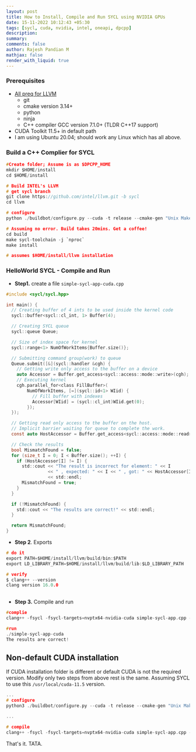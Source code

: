 ```yaml
---
layout: post
title: How to Install, Compile and Run SYCL using NVIDIA GPUs
date: 15-11-2022 10:12:43 +05:30
tags: [sycl, cuda, nvidia, intel, oneapi, dpcpp]
description:
summary:
comments: false
author: Rajesh Pandian M
mathjax: false
render_with_liquid: true
---
```


### Prerequisites

- [All preq for LLVM](https://intel.github.io/llvm-docs/GetStartedGuide.html#prerequisites)
  - git
  - cmake version 3.14+
  - python
  - ninja 
  - C++ compiler GCC version 7.1.0+ (TLDR C++17 support)
- CUDA Toolkit 11.5+ in default path
- I am using Ubuntu 20.04; should work any Linux which has all above.

### Build a C++ Complier for SYCL

```c
#Create folder; Assume is as $DPCPP_HOME
mkdir $HOME/install
cd $HOME/install

# Build INTEL's LLVM
# get sycl branch
git clone https://github.com/intel/llvm.git -b sycl
cd llvm

# configure
python ./buildbot/configure.py --cuda -t release --cmake-gen "Unix Makefiles"

# Assuming no error. Build takes 20mins. Get a coffee!
cd build
make sycl-toolchain -j `nproc`
make install

# assumes $HOME/install/llvm installation
```

### HelloWorld SYCL - Compile and Run


- **Step1.** create a file `simple-sycl-app-cuda.cpp`

```c
#include <sycl/sycl.hpp>

int main() {
  // Creating buffer of 4 ints to be used inside the kernel code
  sycl::buffer<sycl::cl_int, 1> Buffer(4);

  // Creating SYCL queue
  sycl::queue Queue;

  // Size of index space for kernel
  sycl::range<1> NumOfWorkItems{Buffer.size()};

  // Submitting command group(work) to queue
  Queue.submit([&](sycl::handler &cgh) {
    // Getting write only access to the buffer on a device
    auto Accessor = Buffer.get_access<sycl::access::mode::write>(cgh);
    // Executing kernel
    cgh.parallel_for<class FillBuffer>(
        NumOfWorkItems, [=](sycl::id<1> WIid) {
          // Fill buffer with indexes
          Accessor[WIid] = (sycl::cl_int)WIid.get(0);
        });
  });

  // Getting read only access to the buffer on the host.
  // Implicit barrier waiting for queue to complete the work.
  const auto HostAccessor = Buffer.get_access<sycl::access::mode::read>();

  // Check the results
  bool MismatchFound = false;
  for (size_t I = 0; I < Buffer.size(); ++I) {
    if (HostAccessor[I] != I) {
      std::cout << "The result is incorrect for element: " << I
                << " , expected: " << I << " , got: " << HostAccessor[I]
                << std::endl;
      MismatchFound = true;
    }
  }

  if (!MismatchFound) {
    std::cout << "The results are correct!" << std::endl;
  }

  return MismatchFound;
}

```

- **Step 2**. Exports

```c
# do it
export PATH=$HOME/install/llvm/build/bin:$PATH
export LD_LIBRARY_PATH=$HOME/install/llvm/build/lib:$LD_LIBRARY_PATH

# verify
$ clang++ --version
clang version 16.0.0
  
```

- **Step 3.** Compile and run

```c
#complie
clang++ -fsycl -fsycl-targets=nvptx64-nvidia-cuda simple-sycl-app.cpp -o simple-sycl-app-cuda

#run
./simple-sycl-app-cuda
The results are correct!

```
 

## Non-default CUDA installation

If CUDA installation folder is different or default CUDA is not the required version. 
Modify only two steps from above rest is the same.
Assuming SYCL to use this `/usr/local/cuda-11.5` version. 

```c
...
# configure
python3 ./buildbot/configure.py --cuda -t release --cmake-gen "Unix Makefiles" --cmake-opt="-DCUDA_TOOLKIT_ROOT_DIR=/usr/local/cuda-11.5"

...

# compile
clang++ -fsycl -fsycl-targets=nvptx64-nvidia-cuda simple-sycl-app.cpp -o simple-sycl-app-cuda --cuda-path=/usr/local/cuda-11.5/
```

That's it. TATA.
